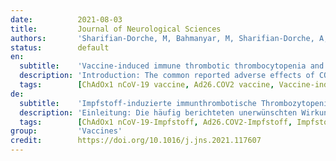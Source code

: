 ```yaml
---
date:          2021-08-03
title:         Journal of Neurological Sciences
authors:       'Sharifian-Dorche, M, Bahmanyar, M, Sharifian-Dorche, A, et al.'
status:        default
en:
  subtitle:    'Vaccine-induced immune thrombotic thrombocytopenia and cerebral venous sinus thrombosis post COVID-19 vaccination; a systematic review'
  description: 'Introduction: The common reported adverse effects of COVID-19 vaccination consist of the injection site’s local reaction followed by several non-specific flu-like symptoms. However, rare cases of vaccine-induced immune thrombotic thrombocytopenia (VITT) and cerebral venous sinus thrombosis (CVST) after viral vector vaccines (ChAdOx1 nCoV-19 vaccine, Ad26.COV2 vaccine) have been reported. Herein we systemically reviewed the reported cases of CVST and VITT following the COVID-19 vaccination. Methods: This systematic review was performed according to the Preferred Reporting Items for Systematic Reviews and Meta-Analyses (PRISMA) statement. We searched PubMed until May 19, 2021, and the following Keywords were used: COVID Vaccine & Neurology, AstraZeneca COVID vaccine, ChAdOx1 nCoV-19 COVID vaccine, AZD1222 COVID vaccine, Janssen COVID vaccine, Johnson & Johnson COVID vaccine, Ad26.COV2 COVID vaccine. The authors evaluated the abstracts and titles of each article for screening and inclusion. English reports about post-vaccine CVST and VITT in humans were collected. Results: Until May 19, we found 877 articles with the searched terms. We found 12 articles, which overall present clinical features of 36 patients with CVST and VITT after the ChAdOx1 nCoV-19 vaccine. Moreover, two articles were noted, which present 13 patients with CVST and VITT after Ad26.COV2 vaccine. The majority of the patients were females. Symptom onset occurred within one week after the first dose of vaccination (Range 4-19 days). Headache was the most common presenting symptom. Intracerebral hemorrhage (ICH) and/or Subarachnoid hemorrhage (SAH) were reported in 49% of the patients. The platelet count of the patients was between 5 and 127 cells×109/l, PF4 IgG Assay and d-Dimer were positive in the majority of the reported cases. Among 49 patients with CVST, at least 19 patients died (39%) due to complications of CVST and VITT. Conclusion: Health care providers should be familiar with the clinical presentations, pathophysiology, diagnostic criteria, and management consideration of this rare but severe and potentially fatal complication of the COVID-19 vaccination. Early diagnosis and quick initiation of the treatment may help to provide patients with a more favorable neurological outcome.'
  tags:        [ChAdOx1 nCoV-19 vaccine, Ad26.COV2 vaccine, Vaccine-induced immune thrombotic thrombocytopenia, Cerebral venous sinus thrombosis]
de:
  subtitle:    'Impfstoff-induzierte immunthrombotische Thrombozytopenie und zerebrale venöse Sinusthrombose nach COVID-19-Impfung; eine systematische Übersicht'
  description: 'Einleitung: Die häufig berichteten unerwünschten Wirkungen der COVID-19-Impfung bestehen in einer lokalen Reaktion an der Injektionsstelle, gefolgt von verschiedenen unspezifischen grippeähnlichen Symptomen. Es wurden jedoch auch seltene Fälle von impfstoffinduzierter immunthrombotischer Thrombozytopenie (VITT) und zerebraler venöser Sinusthrombose (CVST) nach viralen Vektorimpfstoffen (ChAdOx1 nCoV-19-Impfstoff, Ad26.COV2-Impfstoff) gemeldet. In diesem Artikel haben wir die gemeldeten Fälle von CVST und VITT nach der COVID-19-Impfung systematisch untersucht. Methoden: Diese systematische Überprüfung wurde gemäß der PRISMA-Erklärung (Preferred Reporting Items for Systematic Reviews and Meta-Analyses) durchgeführt. Wir haben PubMed bis zum 19. Mai 2021 durchsucht und die folgenden Schlüsselwörter verwendet: COVID Vaccine & Neurology, AstraZeneca COVID vaccine, ChAdOx1 nCoV-19 COVID vaccine, AZD1222 COVID vaccine, Janssen COVID vaccine, Johnson & Johnson COVID vaccine, Ad26.COV2 COVID vaccine. Die Autoren bewerteten die Abstracts und Titel der einzelnen Artikel für das Screening und die Aufnahme. Es wurden englischsprachige Berichte über CVST und VITT nach der Impfung beim Menschen gesammelt. Ergebnisse: Bis zum 19. Mai fanden wir 877 Artikel mit den gesuchten Begriffen. Wir fanden 12 Artikel, die insgesamt die klinischen Merkmale von 36 Patienten mit CVST und VITT nach der ChAdOx1 nCoV-19-Impfung beschreiben. Darüber hinaus wurden zwei Artikel gefunden, in denen 13 Patienten mit CVST und VITT nach der Ad26.COV2-Impfung vorgestellt wurden. Die Mehrzahl der Patienten war weiblich. Die Symptome traten innerhalb einer Woche nach der ersten Impfdosis auf (Spanne 4-19 Tage). Kopfschmerzen waren das häufigste Symptom. Intrazerebrale Blutungen (ICH) und/oder Subarachnoidalblutungen (SAH) wurden bei 49 % der Patienten festgestellt. Die Thrombozytenzahl der Patienten lag zwischen 5 und 127 Zellen×109/l, PF4-IgG-Assay und d-Dimer waren in der Mehrzahl der gemeldeten Fälle positiv. Von den 49 Patienten mit CVST starben mindestens 19 Patienten (39 %) aufgrund von Komplikationen der CVST und VITT. Schlussfolgerung: Gesundheitsdienstleister sollten mit dem klinischen Erscheinungsbild, der Pathophysiologie, den Diagnosekriterien und den Behandlungsmöglichkeiten dieser seltenen, aber schweren und potenziell tödlichen Komplikation der COVID-19-Impfung vertraut sein. Eine frühzeitige Diagnose und ein rascher Beginn der Behandlung können dazu beitragen, dass die Patienten ein günstigeres neurologisches Ergebnis erzielen.' 
  tags:        [ChAdOx1 nCoV-19-Impfstoff, Ad26.COV2-Impfstoff, Impfstoff-induzierte immunthrombotische Thrombozytopenie, zerebrale venöse Sinusthrombose]
group:         'Vaccines'
credit:        https://doi.org/10.1016/j.jns.2021.117607
---
```


